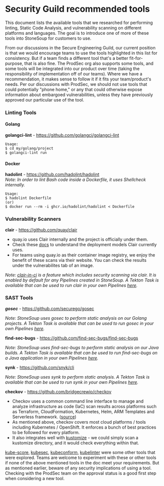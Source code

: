 # Security Guild recommended tools

This document lists the available tools that we researched for performing linting, Static Code Analysis, and vulnerability scanning on different platforms and languages. The goal is to introduce one of more of these tools into StoneSoup for customers to use.

From our discussions in the Secure Engineering Guild, our current position is that we would encourage teams to use the tools highlighted in this list for consistency. But if a team finds a different tool that's a better fit-for-purpose, that is also fine. The ProdSec org also supports some tools, and some tools will be integrated into our product over time (taking the responsibility of implementation off of our teams). Where we have a recommendation, it makes sense to follow it if it fits your team/product's needs.
Per our discussions with ProdSec, we should not use tools that could potentially "phone home," or any that could otherwise expose information about embargoed vulnerabilities, unless they have previously approved our particular use of the tool.

### Linting Tools

#### Golang
**golangci-lint** - https://github.com/golangci/golangci-lint

```
Usage:
$ cd my/golang/project
$ golangci-lint run
```

#### Docker
**hadolint** - https://github.com/hadolint/hadolint  
_Note: In order to lint Bash code inside a Dockerfile, it uses Shellcheck internally._  
  
```
Usage:
$ hadolint Dockerfile  
(or)  
$ docker run --rm -i ghcr.io/hadolint/hadolint < Dockerfile
```

### Vulnerability Scanners

**clair** - https://github.com/quay/clair  
- quay.io uses Clair internally and the project is officially under them. 
- Check these [docs](https://quay.github.io/clair/howto/deployment.html) to understand the deployment models Clair currently uses.
- For teams using quay.io as their container image registry, we enjoy the benefit of these scans via their website. You can check the results under the vulnerabilites tab of an image.

_Note: [clair-in-ci](https://quay.io/repository/redhat-appstudio/clair-in-ci) is a feature which includes security scanning via clair. It is enabled by default for any Pipelines created in StoneSoup. A Tekton Task is available that can be used to run clair in your own Pipelines [here](https://github.com/redhat-appstudio/build-definitions/tree/main/task/clair-scan/)._

### SAST Tools

**_gosec_** - https://github.com/securego/gosec
 
_Note: StoneSoup uses gosec to perform static analysis on our Golang projects. A Tekton Task is available that can be used to run gosec in your own Pipelines [here](https://github.com/redhat-appstudio/build-definitions/blob/main/task/sast-go/)._

**find-sec-bugs** - https://github.com/find-sec-bugs/find-sec-bugs

_Note: StoneSoup uses find-sec-bugs to perform static analysis on our Java builds. A Tekton Task is available that can be used to run find-sec-bugs on a Java application in your own Pipelines [here](https://github.com/redhat-appstudio/build-definitions/blob/main/task/sast-java-sec-check)._

**synk** - https://github.com/snyk/cli

_Note: StoneSoup uses synk to perform static analysis. A Tekton Task is available that can be used to run synk in your own Pipelines [here](https://github.com/redhat-appstudio/build-definitions/blob/main/task/sast-snyk-check)._

**checkov** - https://github.com/bridgecrewio/checkov
- Checkov uses a common command line interface to manage and analyze infrastructure as code (IaC) scan results across platforms such as Terraform, CloudFormation, Kubernetes, Helm, ARM Templates and Serverless framework. ([source](https://www.checkov.io/))
- As mentioned above, checkov covers most cloud platforms / tools including Kubernetes / OpenShift. It enforces a bunch of best practices to be followed for every platform. 
- It also integrates well with [kustomize](https://www.checkov.io/7.Scan%20Examples/Kustomize.html) - we could simply scan a kustomize directory, and it would check everything within that.


[kube-score](https://github.com/zegl/kube-score), [kubesec](https://github.com/controlplaneio/kubesec), [kubeconform](https://github.com/yannh/kubeconform), [kubelinter](https://github.com/stackrox/kube-linter) were some other tools that were explored. Teams are welcome to experiment with these or other tools if none of the above mentioned tools in the doc meet your requirements. But as mentioned earlier, beware of any security implications of using a tool. Checking with the ProdSec team on the approval status is a good first step when considering a new tool.  
